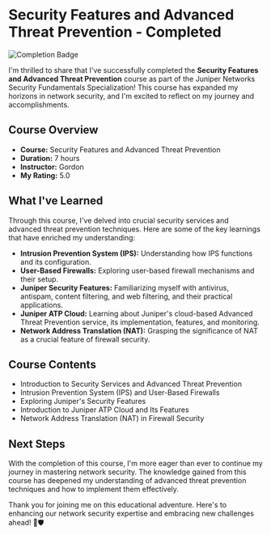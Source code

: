 # Security Features and Advanced Threat Prevention - Completed

![Completion Badge](SecurityFeaturesAdvancedThreatPrevention.png)

I'm thrilled to share that I've successfully completed the **Security Features and Advanced Threat Prevention** course as part of the Juniper Networks Security Fundamentals Specialization! This course has expanded my horizons in network security, and I'm excited to reflect on my journey and accomplishments.

## Course Overview

- **Course:** Security Features and Advanced Threat Prevention
- **Duration:** 7 hours
- **Instructor:** Gordon
- **My Rating:** 5.0

## What I've Learned

Through this course, I've delved into crucial security services and advanced threat prevention techniques. Here are some of the key learnings that have enriched my understanding:

- **Intrusion Prevention System (IPS):** Understanding how IPS functions and its configuration.
- **User-Based Firewalls:** Exploring user-based firewall mechanisms and their setup.
- **Juniper Security Features:** Familiarizing myself with antivirus, antispam, content filtering, and web filtering, and their practical applications.
- **Juniper ATP Cloud:** Learning about Juniper's cloud-based Advanced Threat Prevention service, its implementation, features, and monitoring.
- **Network Address Translation (NAT):** Grasping the significance of NAT as a crucial feature of firewall security.

## Course Contents

- Introduction to Security Services and Advanced Threat Prevention
- Intrusion Prevention System (IPS) and User-Based Firewalls
- Exploring Juniper's Security Features
- Introduction to Juniper ATP Cloud and Its Features
- Network Address Translation (NAT) in Firewall Security

## Next Steps

With the completion of this course, I'm more eager than ever to continue my journey in mastering network security. The knowledge gained from this course has deepened my understanding of advanced threat prevention techniques and how to implement them effectively.

Thank you for joining me on this educational adventure. Here's to enhancing our network security expertise and embracing new challenges ahead! 🚀🛡️
